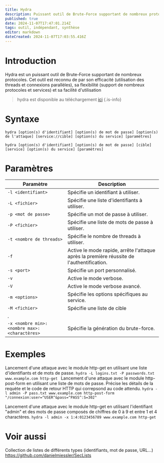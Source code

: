 ```yaml
---
title: Hydra
description: Puissant outil de Brute-Force supportant de nombreux protocoles.
published: true
date: 2024-11-07T17:47:01.214Z
tags: outil, indépendant, synthèse
editor: markdown
dateCreated: 2024-11-07T17:03:55.416Z
---
```


# Introduction

Hydra est un puissant outil de Brute-Force supportant de nombreux protocoles. Cet outil est reconnu de par son efficacité (utilisation des threads et connexions parallèles), sa flexibilité (support de nombreux protocoles et services) et sa facilité d'utilisation

> hydra est disponible au téléchargement [ici](https://github.com/vanhauser-thc/thc-hydra)
> {.is-info}

# Syntaxe

`hydra [option(s) d'identifiant] [option(s) de mot de passe] [option(s) de l'attaque] [service://cible] [option(s) du service] [paramètres]`

`hydra [option(s) d'identifiant] [option(s) de mot de passe] [cible] [service] [option(s) du service] [paramètres]`

# Paramètres

| Paramètre                                    | Description                                                                               |
| -------------------------------------------- | ----------------------------------------------------------------------------------------- |
| `-l <identifiant> `                          | Spécifie un identifiant à utiliser.                                                       |
| `-L <fichier>`                               | Spécifie une liste d'identifiants à utiliser.                                             |
| `-p <mot de passe>`                          | Spécifie un mot de passe à utiliser.                                                      |
| `-P <fichier>`                               | Spécifie une liste de mots de passe à utiliser.                                           |
| `-t <nombre de threads>`                     | Spécifie le nombre de threads à utiliser.                                                 |
| `-f`                                         | Active le mode rapide, arrête l'attaque après la première réussite de l'authentification. |
| `-s <port>`                                  | Spécifie un port personnalisé.                                                            |
| `-v`                                         | Active le mode verbose.                                                                   |
| `-V`                                         | Active le mode verbose avancé.                                                            |
| `-m <options>`                               | Spécifie les options spécifiques au service.                                              |
| `-M <fichier>`                               | Spécifie une liste de cible                                                               |
| .                                            |
| `-x <nombre min>:<nombre max>:<charactères>` | Spécifie la génération du brute-force.                                                    |

# Exemples

Lancement d'une attaque avec le module http-get en utilisant une liste d'identifiants et de mots de passe.
`hydra -L logins.txt -P passwords.txt www.example.com http-get
`
Lancement d'une attaque avec le module http-post-form en utilisant une liste de mots de passe. Précise les détails de la requète et le code de retour HTTP qui correpsond au code attendu.
`hydra -l admin -P pass.txt www.example.com http-post-form "/connexion:user=^USER^&pass=^PASS^:S=302"`

Lancement d'une attaque avec le module http-get en utilisant l'identifiant "admin" et des mots de passe composés de chiffres de 0 à 9 et entre 1 et 4 charactères.
`hydra -l admin -x 1:4:0123456789 www.example.com http-get`

# Voir aussi

Collection de listes de différents types (identifiants, mot de passe, URL...)
https://github.com/danielmiessler/SecLists
